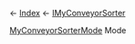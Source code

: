 ← [Index](Api-Index) ← [IMyConveyorSorter](Sandbox.ModAPI.Ingame.IMyConveyorSorter)

[MyConveyorSorterMode](Sandbox.ModAPI.Ingame.MyConveyorSorterMode) Mode